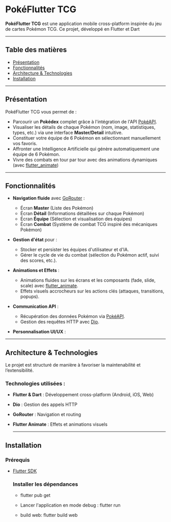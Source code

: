 # PokéFlutter TCG


**PokéFlutter TCG** est une application mobile cross-platform inspirée du jeu de cartes Pokémon TCG. Ce projet, développé en Flutter et Dart

---

## Table des matières

- [Présentation](#présentation)
- [Fonctionnalités](#fonctionnalités)
- [Architecture & Technologies](#architecture--technologies)
- [Installation](#installation)

---

## Présentation

PokéFlutter TCG vous permet de :
- Parcourir un **Pokédex** complet grâce à l'intégration de l'API [PokéAPI](https://pokeapi.co/).
- Visualiser les détails de chaque Pokémon (nom, image, statistiques, types, etc.) via une interface **Master/Detail** intuitive.
- Constituer votre équipe de 6 Pokémon en sélectionnant manuellement vos favoris.
- Affronter une Intelligence Artificielle qui génère automatiquement une équipe de 6 Pokémon.
- Vivre des combats en tour par tour avec des animations dynamiques (avec [flutter_animate](https://pub.dev/packages/flutter_animate))

---

## Fonctionnalités

- **Navigation fluide** avec [GoRouter](https://pub.dev/packages/go_router) :
  - Écran **Master** (Liste des Pokémon)
  - Écran **Détail** (Informations détaillées sur chaque Pokémon)
  - Écran **Équipe** (Sélection et visualisation des équipes)
  - Écran **Combat** (Système de combat TCG inspiré des mécaniques Pokémon)

- **Gestion d'état** pour :
  - Stocker et persister les équipes d'utilisateur et d'IA.
  - Gérer le cycle de vie du combat (sélection du Pokémon actif, suivi des scores, etc.).

- **Animations et Effets** :
  - Animations fluides sur les écrans et les composants (fade, slide, scale) avec [flutter_animate](https://pub.dev/packages/flutter_animate).
  - Effets visuels accrocheurs sur les actions clés (attaques, transitions, popups).

- **Communication API** :
  - Récupération des données Pokémon via [PokéAPI](https://pokeapi.co/).
  - Gestion des requêtes HTTP avec [Dio](https://pub.dev/packages/dio).

- **Personnalisation UI/UX** :

---

## Architecture & Technologies

Le projet est structuré de manière à favoriser la maintenabilité et l’extensibilité.

### Technologies utilisées :
- **Flutter & Dart** : Développement cross-platform (Android, iOS, Web)
- **Dio** : Gestion des appels HTTP
- **GoRouter** : Navigation et routing
- **Flutter Animate** : Effets et animations visuels

  ---

## Installation

### Prérequis

- [Flutter SDK](https://flutter.dev/docs/get-started/install)

  ### Installer les dépendances
  - flutter pub get
 
  - Lancer l'application en mode debug :
      flutter run

  - build web:
      flutter build web
  




